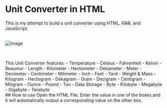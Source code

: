 # Unit Converter in HTML
This is my attempt to build a unit converter using HTML, ~~CSS~~, and JavaScript.  
<br>

![image](https://github.com/user-attachments/assets/62ceb09f-8d5b-441e-afd0-64ffa9db93b1)
<br>
##
<br>
This Unit Converter features:  
- Temperature
  - Celsius
  - Fahrenheit
  - Kelvin
  - Reaumur
- Length
  - Kilometer
  - Hectometer
  - Dekameter
  - Meter
  - Decimeter
  - Centimeter
  - Milimeter
  - Inch
  - Feet
  - Yard
- Weight & Mass
  - Kilogram
  - Hectogram
  - Dekagram
  - Gram
  - Decigram
  - Centigram
  - Miligram
  - Ounce
  - Pound
  - Ton
- Data Storage
  - Byte
  - Kilobyte
  - Megabyte
  - Gigabyte
  - Terabyte
<br>
## How to use
Open the HTML File.  
Enter the value in one of the boxes and it will automatically output a corresponding value on the other box.  
